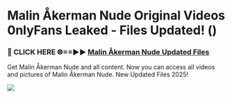 # Malin Åkerman Nude Original Videos 0nlyFans Leaked - Files Updated! ()

<h3>🔴 CLICK HERE 🌐==►► <a href="https://tinyurl.com/2p9ay9w9" rel="nofollow">Malin Åkerman Nude Updated Files</a></h3>

Get Malin Åkerman Nude and all content. Now you can access all videos and pictures of Malin Åkerman Nude. New Updated Files 2025!

[![](https://i.imgur.com/KQgVmj3.gif)](https://tinyurl.com/2p9ay9w9)

